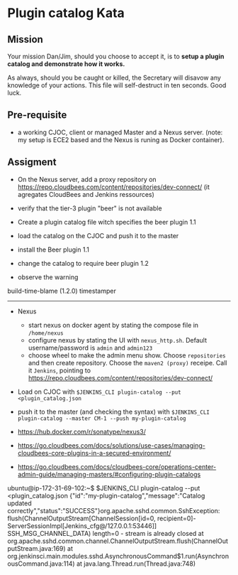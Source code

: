 # Plugin catalog Kata

## Mission

Your mission Dan/Jim, should you choose to accept it, is to **setup a plugin catalog and demonstrate how it works.** 

As always, should you be caught or killed, the Secretary will disavow any knowledge of your actions. This file will self-destruct in ten seconds. Good luck.

## Pre-requisite

* a working CJOC, client or managed Master and a Nexus server. (note: my setup is ECE2 based and the Nexus is runing as Docker container).

## Assigment

* On the Nexus server, add a proxy repository on https://repo.cloudbees.com/content/repositories/dev-connect/ (it agregates CloudBees and Jenkins ressources)

* verify that the tier-3 plugin "beer" is not available

* Create a plugin catalog file witch specifies the beer plugin 1.1

* load the catalog on the CJOC and push it to the master

* install the Beer plugin 1.1

* change the catalog to require beer plugin 1.2

* observe the warning


build-time-blame (1.2.0)
timestamper

----
* Nexus
  * start nexus on docker agent by stating the compose file in `/home/nexus`
  * configure nexus by stating the UI with `nexus_http.sh`. Default username/password is `admin` and `admin123`
  * choose wheel to make the admin menu show. Choose `repositories` and then create repository. Choose the `maven2 (proxy)` receipe. Call it `Jenkins`, pointing to https://repo.cloudbees.com/content/repositories/dev-connect/
* Load on CJOC with `$JENKINS_CLI plugin-catalog --put <plugin_catalog.json`
* push it to the master (and checking the syntax) with `$JENKINS_CLI plugin-catalog --master CM-1 --push my-plugin-catalog`

* https://hub.docker.com/r/sonatype/nexus3/
* https://go.cloudbees.com/docs/solutions/use-cases/managing-cloudbees-core-plugins-in-a-secured-environment/
* https://go.cloudbees.com/docs/cloudbees-core/operations-center-admin-guide/managing-masters/#configuring-plugin-catalogs

ubuntu@ip-172-31-69-102:~$ $JENKINS_CLI plugin-catalog --put <plugin_catalog.json
{"id":"my-plugin-catalog","message":"Catalog updated correctly","status":"SUCCESS"}org.apache.sshd.common.SshException: flush(ChannelOutputStream[ChannelSession[id=0, recipient=0]-ServerSessionImpl[Jenkins_cfg@/127.0.0.1:53446]] SSH_MSG_CHANNEL_DATA) length=0 - stream is already closed
	at org.apache.sshd.common.channel.ChannelOutputStream.flush(ChannelOutputStream.java:169)
	at org.jenkinsci.main.modules.sshd.AsynchronousCommand$1.run(AsynchronousCommand.java:114)
	at java.lang.Thread.run(Thread.java:748)